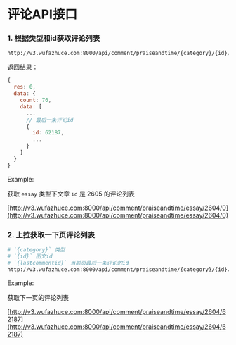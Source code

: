 # 评论API接口

### 1. 根据类型和id获取评论列表

```
http://v3.wufazhuce.com:8000/api/comment/praiseandtime/{category}/{id}/0
```

返回结果：

```js
{
  res: 0,
  data: {
  	count: 76,
  	data: [
  	  ...
  	  // 最后一条评论id
  	  {
  	  	id: 62187,
  	  	...
  	  }
  	]
  }
}
```

Example: 

获取 `essay` 类型下文章 `id` 是 2605 的评论列表

[http://v3.wufazhuce.com:8000/api/comment/praiseandtime/essay/2604/0](http://v3.wufazhuce.com:8000/api/comment/praiseandtime/essay/2604/0)

### 2. 上拉获取一下页评论列表

```bash
# `{category}` 类型
# `{id}` 图文id
# `{lastcommentid}` 当前页最后一条评论的id
http://v3.wufazhuce.com:8000/api/comment/praiseandtime/{category}/{id}/{lastcommentid}
```

Example:

获取下一页的评论列表

[http://v3.wufazhuce.com:8000/api/comment/praiseandtime/essay/2604/62187](http://v3.wufazhuce.com:8000/api/comment/praiseandtime/essay/2604/62187)
